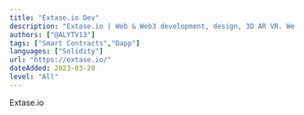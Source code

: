 ```yaml
---
title: "Extase.io Dev"
description: "Extase.io | Web & Web3 development, design, 3D AR VR. We turn your vision to reality, check out our website for further information on the services our team provides."
authors: ["@ALYTV13"]
tags: ["Smart Contracts","Dapp"]
languages: ["Solidity"]
url: "https://extase.io/"
dateAdded: 2023-03-28
level: "All"
---
```


Extase.io
